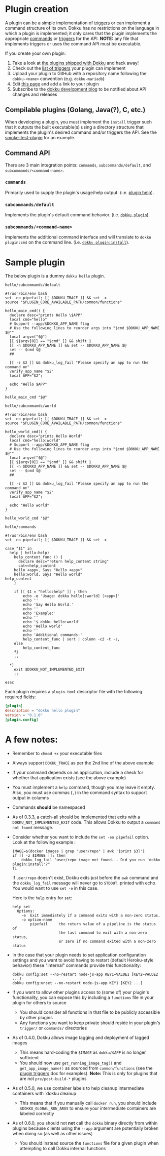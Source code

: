 # Plugin creation

A plugin can be a simple implementation of [triggers](/docs/development/plugin-triggers.md) or can implement a command structure of its own. Dokku has no restrictions on the language in which a plugin is implemented; it only cares that the plugin implements the appropriate [commands](/docs/development/plugin-creation.md#command-api) or [triggers](/docs/development/plugin-triggers.md) for the API. **NOTE:** any file that implements triggers or uses the command API must be executable.

If you create your own plugin:

1. Take a look at [the plugins shipped with Dokku](https://github.com/dokku/dokku/blob/master/docs/community/plugins.md) and hack away!
2. Check out the [list of triggers](/docs/development/plugin-triggers.md) your plugin can implement
3. Upload your plugin to GitHub with a repository name following the `dokku-<name>` convention (e.g. `dokku-mariadb`)
4. Edit [this page](/docs/community/plugins.md) and add a link to your plugin
5. Subscribe to the [dokku development blog](http://progrium.com) to be notified about API changes and releases


## Compilable plugins (Golang, Java(?), C, etc.)
When developing a plugin, you must implement the `install` trigger such that it outputs the built executable(s) using a directory structure that implements the plugin's desired command and/or triggers the API. See the [smoke-test-plugin](https://github.com/dokku/smoke-test-plugin) for an example.


## Command API
There are 3 main integration points: `commands`, `subcommands/default`, and `subcommands/<command-name>`.

### `commands`
Primarily used to supply the plugin's usage/help output. (i.e. [plugin help](https://github.com/dokku/dokku/tree/master/plugins/plugin/commands)).

### `subcommands/default`
Implements the plugin's default command behavior. (i.e. [`dokku plugin`](https://github.com/dokku/dokku/tree/master/plugins/plugin/subcommands/default)).

### `subcommands/<command-name>`
Implements the additional command interface and will translate to `dokku plugin:cmd` on the command line. (i.e. [`dokku plugin:install`](https://github.com/dokku/dokku/tree/master/plugins/plugin/subcommands/install)).


# Sample plugin
The below plugin is a dummy `dokku hello` plugin.

`hello/subcommands/default`

```shell
#!/usr/bin/env bash
set -eo pipefail; [[ $DOKKU_TRACE ]] && set -x
source "$PLUGIN_CORE_AVAILABLE_PATH/common/functions"

hello_main_cmd() {
  declare desc="prints Hello \$APP"
  local cmd="hello"
  # Support --app/$DOKKU_APP_NAME flag
  # Use the following lines to reorder args into "$cmd $DOKKU_APP_NAME $@""
  local argv=("$@")
  [[ ${argv[0]} == "$cmd" ]] && shift 1
  [[ -n $DOKKU_APP_NAME ]] && set -- $DOKKU_APP_NAME $@
  set -- $cmd $@
  ##

  [[ -z $2 ]] && dokku_log_fail "Please specify an app to run the command on"
  verify_app_name "$2"
  local APP="$2";

  echo "Hello $APP"
}

hello_main_cmd "$@"
```

`hello/subcommands/world`

```shell
#!/usr/bin/env bash
set -eo pipefail; [[ $DOKKU_TRACE ]] && set -x
source "$PLUGIN_CORE_AVAILABLE_PATH/common/functions"

hello_world_cmd() {
  declare desc="prints Hello World"
  local cmd="hello:world"
  # Support --app/$DOKKU_APP_NAME flag
  # Use the following lines to reorder args into "$cmd $DOKKU_APP_NAME $@""
  local argv=("$@")
  [[ ${argv[0]} == "$cmd" ]] && shift 1
  [[ -n $DOKKU_APP_NAME ]] && set -- $DOKKU_APP_NAME $@
  set -- $cmd $@
  ##

  [[ -z $2 ]] && dokku_log_fail "Please specify an app to run the command on"
  verify_app_name "$2"
  local APP="$2";

  echo "Hello world"
}

hello_world_cmd "$@"
```

`hello/commands`

```shell
#!/usr/bin/env bash
set -eo pipefail; [[ $DOKKU_TRACE ]] && set -x

case "$1" in
  help | hello:help)
    help_content_func () {
      declare desc="return help_content string"
      cat<<help_content
    hello <app>, Says "Hello <app>"
    hello:world, Says "Hello world"
help_content
    }

    if [[ $1 = "hello:help" ]] ; then
        echo -e 'Usage: dokku hello[:world] [<app>]'
        echo ''
        echo 'Say Hello World.'
        echo ''
        echo 'Example:'
        echo ''
        echo '$ dokku hello:world'
        echo 'Hello world'
        echo ''
        echo 'Additional commands:'
        help_content_func | sort | column -c2 -t -s,
    else
        help_content_func
    fi
    ;;

  *)
    exit $DOKKU_NOT_IMPLEMENTED_EXIT
    ;;

esac
```

Each plugin requires a `plugin.toml` descriptor file with the following required fields:

```toml
[plugin]
description = "dokku hello plugin"
version = "0.1.0"
[plugin.config]
```

# A few notes:

- Remember to `chmod +x` your executable files
- Always support `DOKKU_TRACE` as per the 2nd line of the above example
- If your command depends on an application, include a check for whether that application exists (see the above example)
- You must implement a `help` command, though you may leave it empty. Also, you must use commas (`,`) in the command syntax to support output in columns
- Commands **should** be namespaced
- As of 0.3.3, a catch-all should be implemented that exits with a `DOKKU_NOT_IMPLEMENTED_EXIT` code. This allows Dokku to output a `command not found` message.
- Consider whether you want to include the `set -eo pipefail` option. Look at the following example :

    ```shell
    IMAGE=$(docker images | grep "user/repo" | awk '{print $3}')
    if [[ -z $IMAGE ]]; then
        dokku_log_fail "user/repo image not found... Did you run 'dokku plugin:install'?"
    fi
    ```

  If `user/repo` doesn't exist, Dokku exits just before the `awk` command and the `dokku_log_fail` message will never go to   `STDOUT`. printed with echo. You would want to use `set -e` in this case.

  Here is the `help` entry for `set`:
  ```
  help set
    Options:
      -e  Exit immediately if a command exits with a non-zero status.
      -o option-name
          pipefail     the return value of a pipeline is the status of
                       the last command to exit with a non-zero status,
                       or zero if no command exited with a non-zero status
  ```
- In the case that your plugin needs to set application configuration settings and you want to avoid having to restart (default Heroku-style behavior) these "internal" commands provide this functionality:

  ```shell
  dokku config:set --no-restart node-js-app KEY1=VALUE1 [KEY2=VALUE2 ...]
  dokku config:unset --no-restart node-js-app KEY1 [KEY2 ...]
  ```
- If you want to allow other plugins access to (some of) your plugin's functionality, you can expose this by including a `functions` file in your plugin for others to source
  - You should consider all functions in that file to be publicly accessible by other plugins
  - Any functions you want to keep private should reside in your plugin's `trigger/` or `commands/` directories
- As of 0.4.0, Dokku allows image tagging and deployment of tagged images
  - This means hard-coding the `$IMAGE` as `dokku/$APP` is no longer sufficient
  - You should now use `get_running_image_tag()` and `get_app_image_name()` as sourced from `common/functions` (see the [plugin triggers](/docs/development/plugin-triggers.md) doc for examples). **Note:** This is only for plugins that are not `pre/post-build-*` plugins
- As of 0.5.0, we use container labels to help cleanup intermediate containers with `dokku cleanup
  - This means that if you manually call `docker run`, you should include `$DOKKU_GLOBAL_RUN_ARGS` to ensure your intermediate containers are labeled correctly
- As of 0.6.0, you should not **not** call the `dokku` binary directly from within plugins because clients using the `--app` argument are potentially broken when doing so (as well as other issues)
  - You should instead source the `functions` file for a given plugin when attempting to call Dokku internal functions
